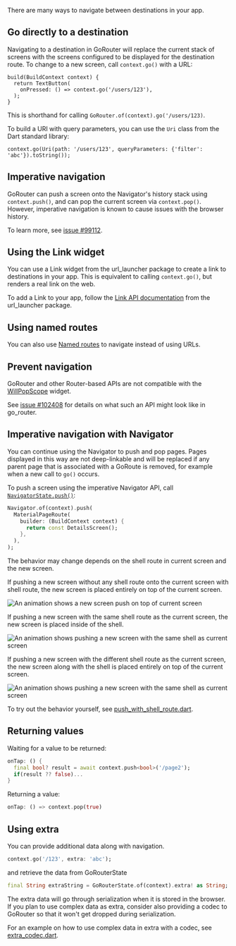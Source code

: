 There are many ways to navigate between destinations in your app.

## Go directly to a destination
Navigating to a destination in GoRouter will replace the current stack of screens with the screens configured to be displayed
for the destination route. To change to a new screen, call `context.go()` with a URL:

```
build(BuildContext context) {
  return TextButton(
    onPressed: () => context.go('/users/123'),
  );
}
```

This is shorthand for calling `GoRouter.of(context).go('/users/123)`.

To build a URI with query parameters, you can use the `Uri` class from the Dart standard library:

```
context.go(Uri(path: '/users/123', queryParameters: {'filter': 'abc'}).toString());
```

## Imperative navigation
GoRouter can push a screen onto the Navigator's history
stack using `context.push()`, and can pop the current screen via
`context.pop()`. However, imperative navigation is known to cause issues with
the browser history.

To learn more, see [issue
#99112](https://github.com/flutter/flutter/issues/99112).

## Using the Link widget
You can use a Link widget from the url_launcher package to create a link to destinations in
your app. This is equivalent to calling `context.go()`, but renders a real link
on the web.

To add a Link to your app, follow the [Link API
documentation](https://pub.dev/documentation/url_launcher/latest/link/Link-class.html)
from the url_launcher package.

## Using named routes
You can also use [Named routes] to navigate instead of using URLs.

## Prevent navigation
GoRouter and other Router-based APIs are not compatible with the
[WillPopScope](https://api.flutter.dev/flutter/widgets/WillPopScope-class.html)
widget.

See [issue #102408](https://github.com/flutter/flutter/issues/102408)
for details on what such an API might look like in go_router.

## Imperative navigation with Navigator
You can continue using the Navigator to push and pop pages. Pages displayed in
this way are not deep-linkable and will be replaced if any parent page that is
associated with a GoRoute is removed, for example when a new call to `go()`
occurs.

To push a screen using the imperative Navigator API, call
[`NavigatorState.push()`](https://api.flutter.dev/flutter/widgets/NavigatorState/push.html):

```dart
Navigator.of(context).push(
  MaterialPageRoute(
    builder: (BuildContext context) {
      return const DetailsScreen();
    },
  ),
);
```

The behavior may change depends on the shell route in current screen and the new screen.

If pushing a new screen without any shell route onto the current screen with shell route, the new
screen is placed entirely on top of the current screen.

![An animation shows a new screen push on top of current screen](TBD)

If pushing a new screen with the same shell route as the current screen, the new
screen is placed inside of the shell.

![An animation shows pushing a new screen with the same shell as current screen](TBD)

If pushing a new screen with the different shell route as the current screen, the new
screen along with the shell is placed entirely on top of the current screen.

![An animation shows pushing a new screen with the same shell as current screen](TBD)

To try out the behavior yourself, see
[push_with_shell_route.dart](https://github.com/flutter/packages/blob/main/packages/go_router/example/lib/extra_codec.dart).


## Returning values
Waiting for a value to be returned:

```dart
onTap: () {
  final bool? result = await context.push<bool>('/page2');
  if(result ?? false)...
}
```

Returning a value:

```dart
onTap: () => context.pop(true)
```

## Using extra
You can provide additional data along with navigation.

```dart
context.go('/123', extra: 'abc');
```

and retrieve the data from GoRouterState

```dart
final String extraString = GoRouterState.of(context).extra! as String;
```

The extra data will go through serialization when it is stored in the browser.
If you plan to use complex data as extra, consider also providing a codec
to GoRouter so that it won't get dropped during serialization.

For an example on how to use complex data in extra with a codec, see
[extra_codec.dart](https://github.com/flutter/packages/blob/main/packages/go_router/example/lib/extra_codec.dart).


[Named routes]: https://pub.dev/documentation/go_router/latest/topics/Named%20routes-topic.html
